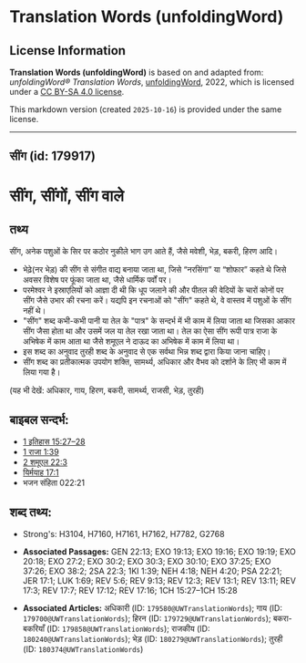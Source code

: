 # Translation Words (unfoldingWord)

## License Information

**Translation Words (unfoldingWord)** is based on and adapted from: _unfoldingWord® Translation Words_, [unfoldingWord](https://unfoldingword.org/utw), 2022, which is licensed under a [CC BY-SA 4.0 license](https://creativecommons.org/licenses/by-sa/4.0/legalcode.en).

This markdown version (created `2025-10-16`) is provided under the same license.



--------------------------------

## सींग (id: 179917)

सींग, सींगों, सींग वाले
=======================

तथ्य
----

सींग, अनेक पशुओं के सिर पर कठोर नुकीले भाग उग आते हैं, जैसे मवेशी, भेड़, बकरी, हिरण आदि।

* भेढ़े(नर भेड़) की सींग से संगीत वाद्य बनाया जाता था, जिसे “नरसिंगा” या “शोफार” कहते थे जिसे अवसर विशेष पर फूंका जाता था, जैसे धार्मिक पर्वों पर।
* परमेश्वर ने इस्राएलियों को आज्ञा दी थी कि धूप जलाने की और पीतल की वेदियों के चारों कोनों पर सींग जैसे उभार की रचना करें। यद्यपि इन रचनाओं को "सींग" कहते थे, वे वास्तव में पशुओं के सींग नहीं थे।
* "सींग" शब्द कभी\-कभी पानी या तेल के "पात्र" के सन्दर्भ में भी काम में लिया जाता था जिसका आकार सींग जैसा होता था और उसमें जल या तेल रखा जाता था। तेल का ऐसा सींग रूपी पात्र राजा के अभिषेक में काम आता था जैसे शमूएल ने दाऊद का अभिषेक में काम में लिया था।
* इस शब्द का अनुवाद तुरही शब्द के अनुवाद से एक सर्वथा भिन्न शब्द द्वारा किया जाना चाहिए।
* सींग शब्द का प्रतीकात्मक उपयोग शक्ति, सामर्थ्य, अधिकार और वैभव को दर्शाने के लिए भी काम में लिया गया है।

(यह भी देखें: अधिकार, गाय, हिरण, बकरी, सामर्थ्य, राजसी, भेड़, तुरही)

बाइबल सन्दर्भ:
--------------

* [1 इतिहास 15:27–28](https://ref.ly/1Chr0:0)
* [1 राजा 1:39](https://ref.ly/1Kgs0:0)
* [2 शमूएल 22:3](https://ref.ly/2Sam0:0)
* [यिर्मयाह 17:1](https://ref.ly/Jer17:1)
* भजन संहिता 022:21

शब्द तथ्य:
----------

* Strong's: H3104, H7160, H7161, H7162, H7782, G2768

* **Associated Passages:** GEN 22:13; EXO 19:13; EXO 19:16; EXO 19:19; EXO 20:18; EXO 27:2; EXO 30:2; EXO 30:3; EXO 30:10; EXO 37:25; EXO 37:26; EXO 38:2; 2SA 22:3; 1KI 1:39; NEH 4:18; NEH 4:20; PSA 22:21; JER 17:1; LUK 1:69; REV 5:6; REV 9:13; REV 12:3; REV 13:1; REV 13:11; REV 17:3; REV 17:7; REV 17:12; REV 17:16; 1CH 15:27–1CH 15:28
* **Associated Articles:** अधिकारी (ID: `179580@UWTranslationWords`); गाय (ID: `179700@UWTranslationWords`); हिरन (ID: `179729@UWTranslationWords`); बकरा-बकरियाँ (ID: `179858@UWTranslationWords`); राजकीय (ID: `180240@UWTranslationWords`); भेड़ (ID: `180279@UWTranslationWords`); तुरही (ID: `180374@UWTranslationWords`)

